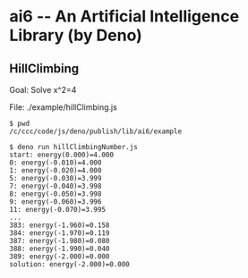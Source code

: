 # ai6 -- An Artificial Intelligence Library (by Deno)

## HillClimbing

Goal: Solve x^2=4

File: ./example/hillClimbing.js

```
$ pwd
/c/ccc/code/js/deno/publish/lib/ai6/example

$ deno run hillClimbingNumber.js
start: energy(0.000)=4.000
0: energy(-0.010)=4.000
1: energy(-0.020)=4.000
5: energy(-0.030)=3.999
7: energy(-0.040)=3.998
8: energy(-0.050)=3.998
9: energy(-0.060)=3.996
11: energy(-0.070)=3.995
...
383: energy(-1.960)=0.158
384: energy(-1.970)=0.119
387: energy(-1.980)=0.080
388: energy(-1.990)=0.040
389: energy(-2.000)=0.000
solution: energy(-2.000)=0.000
```
